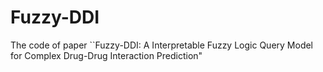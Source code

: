 # Fuzzy-DDI
The code of paper ``Fuzzy-DDI: A Interpretable Fuzzy Logic Query Model for Complex Drug-Drug Interaction Prediction"
